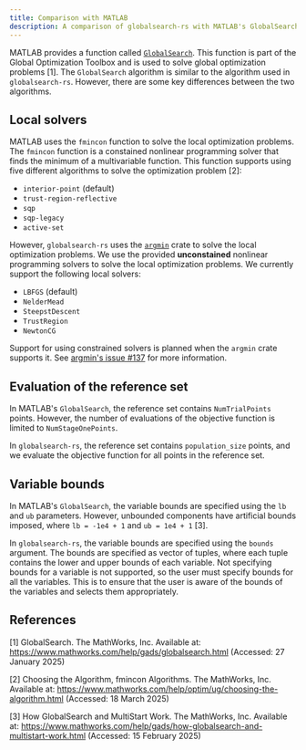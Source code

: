 ```yaml
---
title: Comparison with MATLAB
description: A comparison of globalsearch-rs with MATLAB's GlobalSearch algorithm
---
```


MATLAB provides a function called
[`GlobalSearch`](https://www.mathworks.com/help/gads/globalsearch.html). This function is part of
the Global Optimization Toolbox and is used to solve global optimization problems [1]. The
`GlobalSearch` algorithm is similar to the algorithm used in `globalsearch-rs`. However, there are
some key differences between the two algorithms.

## Local solvers

MATLAB uses the `fmincon` function to solve the local optimization problems. The `fmincon` function
is a constained nonlinear programming solver that finds the minimum of a multivariable function.
This function supports using five different algorithms to solve the optimization problem [2]:

- `interior-point` (default)
- `trust-region-reflective`
- `sqp`
- `sqp-legacy`
- `active-set`

However, `globalsearch-rs` uses the [`argmin`](https://github.com/argmin-rs/argmin) crate to solve
the local optimization problems. We use the provided **unconstained** nonlinear programming solvers
to solve the local optimization problems. We currently support the following local solvers:

- `LBFGS` (default)
- `NelderMead`
- `SteepstDescent`
- `TrustRegion`
- `NewtonCG`

Support for using constrained solvers is planned when the `argmin` crate supports it. See
[argmin's issue #137](https://github.com/argmin-rs/argmin/issues/137) for more information.

## Evaluation of the reference set

In MATLAB's `GlobalSearch`, the reference set contains `NumTrialPoints` points. However, the number
of evaluations of the objective function is limited to `NumStageOnePoints`.

In `globalsearch-rs`, the reference set contains `population_size` points, and we evaluate the
objective function for all points in the reference set.

## Variable bounds

In MATLAB's `GlobalSearch`, the variable bounds are specified using the `lb` and `ub` parameters.
However, unbounded components have artificial bounds imposed, where `lb = -1e4 + 1` and
`ub = 1e4 + 1` [3].

In `globalsearch-rs`, the variable bounds are specified using the `bounds` argument. The bounds are
specified as vector of tuples, where each tuple contains the lower and upper bounds of each
variable. Not specifying bounds for a variable is not supported, so the user must specify bounds for
all the variables. This is to ensure that the user is aware of the bounds of the variables and
selects them appropriately.

## References

[1] GlobalSearch. The MathWorks, Inc. Available at:
<https://www.mathworks.com/help/gads/globalsearch.html> (Accessed: 27 January 2025)

[2] Choosing the Algorithm, fmincon Algorithms. The MathWorks, Inc. Available at:
<https://www.mathworks.com/help/optim/ug/choosing-the-algorithm.html> (Accessed: 18 March 2025)

[3] How GlobalSearch and MultiStart Work. The MathWorks, Inc. Available at:
<https://www.mathworks.com/help/gads/how-globalsearch-and-multistart-work.html> (Accessed: 15
February 2025)
